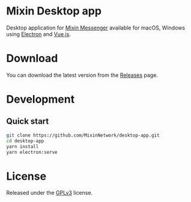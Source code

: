 Mixin Desktop app
=================

Desktop application for [Mixin Messenger](https://mixin.one/messenger) available for macOS, Windows using [Electron](https://electronjs.org/) and [Vue.js](https://vuejs.org/).

# Download

You can download the latest version from the [Releases](https://github.com/MixinNetwork/desktop-app/releases/latest) page.

# Development

## Quick start

```sh
git clone https://github.com/MixinNetwork/desktop-app.git
cd desktop-app
yarn install
yarn electron:serve
```

# License

Released under the [GPLv3](https://github.com/MixinNetwork/desktop-app/blob/master/LICENSE) license.

